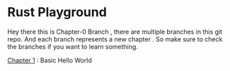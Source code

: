 # Rust Playground

Hey there this is Chapter-0 Branch , there are multiple branches in this git repo. And each branch represents a new chapter . So make sure to check the branches if you want to learn something.

[Chapter 1](https://github.com/anukulpandey/rust-lang/tree/Chapter-1) : Basic Hello World
